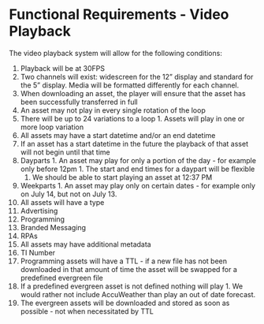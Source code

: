 # Functional Requirements - Video Playback

The video playback system will allow for the following conditions:

1. Playback will be at 30FPS
1. Two channels will exist: widescreen for the 12” display and standard for the 5” display. Media will be formatted differently for each channel.
1. When downloading an asset, the player will ensure that the asset has been successfully transferred in full  
1. An asset may not play in every single rotation of the loop
  1. There will be up to 24 variations to a loop
    1. Assets will play in one or more loop variation
1. All assets may have a start datetime and/or an end datetime
  1. If an asset has a start datetime in the future the playback of that asset will not begin until that time
  1. Dayparts
    1. An asset may play for only a portion of the day - for example only before 12pm
    1. The start and end times for a daypart will be flexible
      1. We should be able to start playing an asset at 12:37 PM
  1. Weekparts
    1. An asset may play only on certain dates - for example only on July 14, but not on July 13.
1. All assets will have a type
  1. Advertising
  1. Programming
  1. Branded Messaging
  1. RPAs
1. All assets may have additional metadata
  1. TI Number
1. Programming assets will have a TTL - if a new file has not been downloaded in that amount of time the asset will be swapped for a predefined evergreen file
  1. If a predefined evergreen asset is not defined nothing will play
    1. We would rather not include AccuWeather than play an out of date forecast.
  1. The evergreen assets will be downloaded and stored as soon as possible - not when necessitated by TTL
